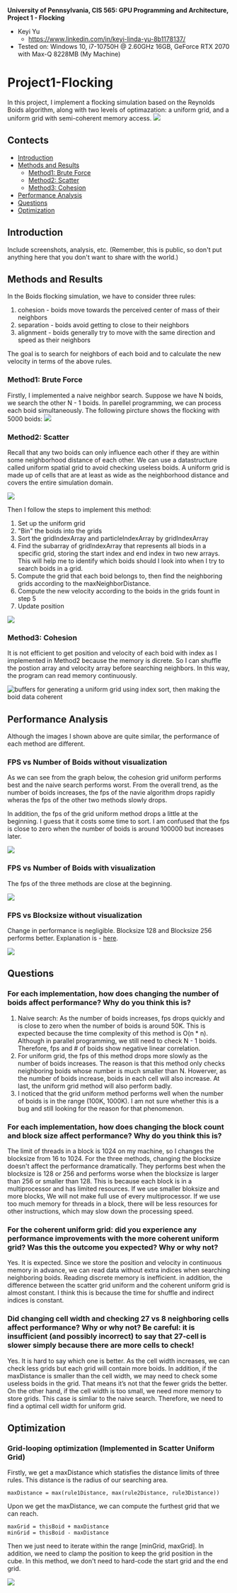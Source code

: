 **University of Pennsylvania, CIS 565: GPU Programming and Architecture,
Project 1 - Flocking**

* Keyi Yu
  * https://www.linkedin.com/in/keyi-linda-yu-8b1178137/
* Tested on: Windows 10, i7-10750H @ 2.60GHz 16GB, GeForce RTX 2070 with Max-Q 8228MB (My Machine)

Project1-Flocking
=====================================

In this project, I implement a flocking simulation based on the Reynolds Boids algorithm, along with two levels of optimazation: a uniform grid, and a uniform grid with semi-coherent memory access.
![](images/1.gif)

Contects
-------------------------------------
- [Introduction](#Introduction)
- [Methods and Results](#Methods-and-Results)
  - [Method1: Brute Force](#Method1:-Brute-Force)
  - [Method2: Scatter](#Method2:-Scatter)
  - [Method3: Cohesion](#Method3:-Cohesion)
- [Performance Analysis](#Performance-Analysis)
- [Questions](#Questions)
- [Optimization](#Optimization)


## Introduction

Include screenshots, analysis, etc. (Remember, this is public, so don't put
anything here that you don't want to share with the world.)

## Methods and Results
In the Boids flocking simulation, we have to consider three rules:

1. cohesion - boids move towards the perceived center of mass of their neighbors
2. separation - boids avoid getting to close to their neighbors
3. alignment - boids generally try to move with the same direction and speed as their neighbors

The goal is to search for neighbors of each boid and to calculate the new velocity in terms of the above rules.
### Method1: Brute Force
Firstly, I implemented a naive neighbor search. Suppose we have N boids, we search the other N - 1 boids. In parellel programming, we can process each boid simultaneously. The following pircture shows the flocking with 5000 boids:
![](images/naive.PNG)
### Method2: Scatter
Recall that any two boids can only influence each other if they are within some neighborhood distance of each other. We can use a datastructure called uniform spatial grid to avoid checking useless boids. A uniform grid is made up of cells that are at least as wide as the neighborhood distance and covers the entire simulation domain. 

![](images/Boids%20Ugrid%20neighbor%20search%20shown.png)

Then I follow the steps to implement this method:

1. Set up the uniform grid
2. "Bin" the boids into the grids
3. Sort the gridIndexArray and particleIndexArray by gridIndexArray
4. Find the subarray of gridIndexArray that represents all biods in a specific grid, storing the start index and end index in two new arrays. This will help me to identify which boids should I look into when I try to search boids in a grid.
5. Compute the grid that each boid belongs to, then find the neighboring grids according to the maxNeighborDistance.
6. Compute the new velocity according to the boids in the grids fount in step 5
7. Update position

![](images/scatter.PNG)
### Method3: Cohesion
It is not efficient to get position and velocity of each boid with index as I implemented in Method2 because the memory is dicrete. So I can shuffle the postion array and velocity array before searching neighbors. In this way, the program can read memory continuously.

![buffers for generating a uniform grid using index sort, then making the boid data coherent](images/Boids%20Ugrids%20buffers%20data%20coherent.png)

## Performance Analysis
Although the images I shown above are quite similar, the performance of each method are different.
### FPS vs Number of Boids without visualization
As we can see from the graph below, the cohesion grid uniform performs best and the naive search performs worst. From the overall trend, as the number of boids increases, the fps of the navie algorithm drops rapidly wheras the fps of the other two methods slowly drops.

In addition, the fps of the grid uniform method drops a little at the beginning. I guess that it costs some time to sort. I am confused that the fps is close to zero when the number of boids is around 100000 but increases later.

![](images/boids1.PNG)

### FPS vs Number of Boids with visualization
The fps of the three methods are close at the beginning.  

![](images/boids2.PNG)

### FPS vs Blocksize without visualization
Change in performance is negligible. Blocksize 128 and Blocksize 256 performs better. Explanation is - [here](#For-each-implementation,-how-does-changing-the-block-count-and-block-size-affect-performance?-Why-do-you-think-this-is?).

![](images/boids3.PNG)

## Questions
### For each implementation, how does changing the number of boids affect performance? Why do you think this is?
1. Naive search: As the number of boids increases, fps drops quickly and is close to zero when the number of boids is around 50K. This is expected because the time complexity of this method is O(n * n). Although in parallel programming, we still need to check N - 1 boids. Therefore, fps and # of boids show negative linear correlation.
2. For uniform grid, the fps of this method drops more slowly as the number of boids increases. The reason is that this method only checks neighboring boids whose number is much smaller than N. Howerver, as the number of boids increase, boids in each cell will also increase. At last, the uniform grid method will also perform badly. 
3. I noticed that the grid uniform method performs well when the number of boids is in the range (100K, 1000K). I am not sure whether this is a bug and still looking for the reason for that phenomenon.


### For each implementation, how does changing the block count and block size affect performance? Why do you think this is?
The limit of threads in a block is 1024 on my machine, so I changes the blocksize from 16 to 1024. For the three methods, changing the blocksize doesn't affect the performance dramatically. They performs best when the blocksize is 128 or 256 and performs worse when the blocksize is larger than 256 or smaller than 128. This is because each block is in a multiprocessor and has limited resources. If we use smaller bloksize and more blocks, We will not make full use of every multiprocessor. If we use too much memory for threads in a block, there will be less resources for other instructions, which may slow down the processing speed.


### For the coherent uniform grid: did you experience any performance improvements with the more coherent uniform grid? Was this the outcome you expected? Why or why not?
Yes. It is expected. Since we store the position and velocity in continuous memory in advance, we can read data without extra indices when searching neighboring boids. Reading discrete memory is inefficient. in addition, the difference between the scatter grid uniform and the coherent uniform grid is almost constant. I think this is because the time for shuffle and indirect indices is constant.

### Did changing cell width and checking 27 vs 8 neighboring cells affect performance? Why or why not? Be careful: it is insufficient (and possibly incorrect) to say that 27-cell is slower simply because there are more cells to check!
Yes. It is hard to say which one is better. As the cell width increases, we can check less grids but each grid will contain more boids. In addition, if the maxDistance is smaller than the cell width, we may need to check some useless boids in the grid. That means it’s not that the fewer grids the better. On the other hand, if the cell width is too small, we need more memory to store grids. This case is simliar to the naive search. Therefore, we need to find a optimal cell width for uniform grid.

## Optimization
### Grid-looping optimization (Implemented in Scatter Uniform Grid)
Firstly, we get a maxDistance which statisfies the distance limits of three rules. This distance is the radius of our searching area.
```
maxDistance = max(rule1Distance, max(rule2Distance, rule3Distance))
```
Upon we get the maxDistance, we can compute the furthest grid that we can reach.
```
maxGrid = thisBoid + maxDistance
minGrid = thisBoid - maxDistance
```
Then we just need to iterate within the range [minGrid, maxGrid]. In addition, we need to clamp the position to keep the grid position in the cube. In this method, we don't need to hard-code the start grid and the end grid.

![](images/optimize.PNG)
